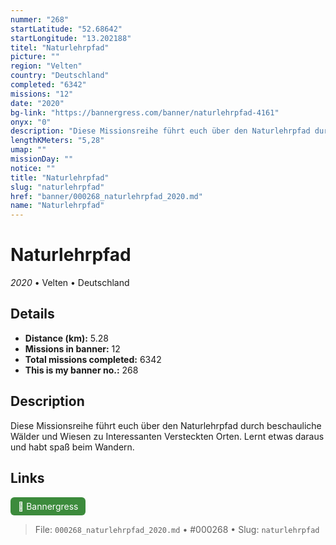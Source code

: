 ```yaml
---
nummer: "268"
startLatitude: "52.68642"
startLongitude: "13.202188"
titel: "Naturlehrpfad"
picture: ""
region: "Velten"
country: "Deutschland"
completed: "6342"
missions: "12"
date: "2020"
bg-link: "https://bannergress.com/banner/naturlehrpfad-4161"
onyx: "0"
description: "Diese Missionsreihe führt euch über den Naturlehrpfad durch beschauliche Wälder und Wiesen zu Interessanten Versteckten Orten.\nLernt etwas daraus und habt spaß beim Wandern."
lengthKMeters: "5,28"
umap: ""
missionDay: ""
notice: ""
title: "Naturlehrpfad"
slug: "naturlehrpfad"
href: "banner/000268_naturlehrpfad_2020.md"
name: "Naturlehrpfad"
---
```

# Naturlehrpfad

*2020* • Velten • Deutschland





## Details
- **Distance (km):** 5.28
- **Missions in banner:** 12
- **Total missions completed:** 6342
- **This is my banner no.:** 268



## Description
Diese Missionsreihe führt euch über den Naturlehrpfad durch beschauliche Wälder und Wiesen zu Interessanten Versteckten Orten.
Lernt etwas daraus und habt spaß beim Wandern.



## Links
<a href="https://bannergress.com/banner/naturlehrpfad-4161" target="_blank" style="display:inline-block;margin-right:8px;padding:6px 12px;background:#3c8b3c;color:#fff;text-decoration:none;border-radius:6px;">🔗 Bannergress</a>



> File: `000268_naturlehrpfad_2020.md`
> • #000268
> • Slug: `naturlehrpfad`
